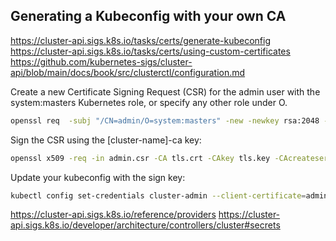 ## Generating a Kubeconfig with your own CA

https://cluster-api.sigs.k8s.io/tasks/certs/generate-kubeconfig
https://cluster-api.sigs.k8s.io/tasks/certs/using-custom-certificates
https://github.com/kubernetes-sigs/cluster-api/blob/main/docs/book/src/clusterctl/configuration.md

Create a new Certificate Signing Request (CSR) for the admin user with the system:masters Kubernetes role, or specify any other role under O.

```bash
openssl req  -subj "/CN=admin/O=system:masters" -new -newkey rsa:2048 -nodes -keyout admin.key  -out admin.csr
```

Sign the CSR using the [cluster-name]-ca key:

```bash
openssl x509 -req -in admin.csr -CA tls.crt -CAkey tls.key -CAcreateserial -out admin.crt -days 5 -sha256
```

Update your kubeconfig with the sign key:

```bash
kubectl config set-credentials cluster-admin --client-certificate=admin.crt --client-key=admin.key --embed-certs=true
```

https://cluster-api.sigs.k8s.io/reference/providers
https://cluster-api.sigs.k8s.io/developer/architecture/controllers/cluster#secrets